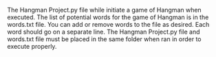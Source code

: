 The Hangman Project.py file while initiate a game of Hangman when executed. The list of potential words for the game of Hangman is in the words.txt file. You can add or remove words to the file as desired. Each word should go on a separate line. The Hangman Project.py file and words.txt file must be placed in the same folder when ran in order to execute properly.
